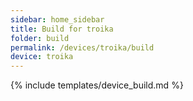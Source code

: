 ```yaml
---
sidebar: home_sidebar
title: Build for troika
folder: build
permalink: /devices/troika/build
device: troika
---
```

{% include templates/device_build.md %}
